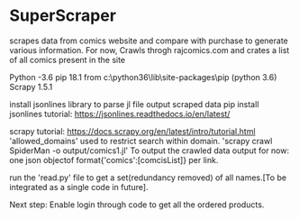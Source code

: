 # SuperScraper
scrapes data from comics website and compare with purchase to generate various information.
For now, Crawls throgh rajcomics.com and crates a list of all comics present in the site

Python -3.6
pip 18.1 from c:\python36\lib\site-packages\pip (python 3.6)
Scrapy 1.5.1

install jsonlines library to parse jl file output scraped data
pip install jsonlines
tutorial: https://jsonlines.readthedocs.io/en/latest/

scrapy tutorial: https://docs.scrapy.org/en/latest/intro/tutorial.html
'allowed_domains' used to restrict search within domain.
'scrapy crawl SpiderMan -o output/comics1.jl' To output the crawled data
output for now: one json objectof format{'comics':[comcisList]} per link.

run the 'read.py' file to get a set(redundancy removed) of all names.[To be integrated as a single code in future].

Next step: Enable login through code to get all the ordered products.
